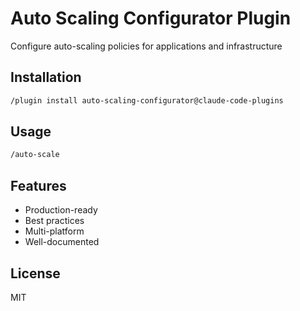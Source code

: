 # Auto Scaling Configurator Plugin

Configure auto-scaling policies for applications and infrastructure

## Installation

```bash
/plugin install auto-scaling-configurator@claude-code-plugins
```

## Usage

```bash
/auto-scale
```

## Features

- Production-ready
- Best practices
- Multi-platform
- Well-documented

## License

MIT

